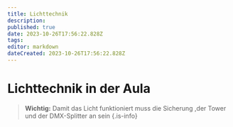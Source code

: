 ```yaml
---
title: Lichttechnik 
description: 
published: true
date: 2023-10-26T17:56:22.828Z
tags: 
editor: markdown
dateCreated: 2023-10-26T17:56:22.828Z
---
```


# Lichttechnik in der Aula
> **Wichtig:** Damit das Licht funktioniert muss die Sicherung ,der Tower und der DMX-Splitter an sein
{.is-info}